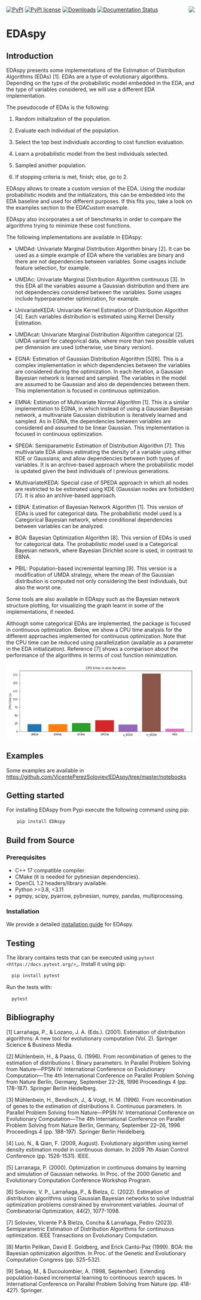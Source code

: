 # <img src='https://raw.githubusercontent.com/VicentePerezSoloviev/EDAspy/master/Logo%20EDAspy.png' align="right" height="150"/>

[![PyPI](https://img.shields.io/pypi/v/edaspy)](https://pypi.python.org/pypi/EDAspy/)
[![PyPI license](https://img.shields.io/pypi/l/EDAspy.svg)](https://pypi.python.org/pypi/EDAspy/)
[![Downloads](https://static.pepy.tech/badge/edaspy)](https://pepy.tech/project/edaspy)
[![Documentation Status](https://readthedocs.org/projects/edaspy/badge/?version=latest)](https://edaspy.readthedocs.io/en/latest/?badge=latest)

# EDAspy

## Introduction

EDAspy presents some implementations of the Estimation of Distribution Algorithms (EDAs) [1]. EDAs are a type of
evolutionary algorithms. Depending on the type of the probabilistic model embedded in the EDA, and the type of
variables considered, we will use a different EDA implementation.

The pseudocode of EDAs is the following:

1. Random initialization of the population.

2. Evaluate each individual of the population.

3. Select the top best individuals according to cost function evaluation.

4. Learn a probabilistic model from the best individuals selected.

5. Sampled another population.

6. If stopping criteria is met, finish; else, go to 2.

EDAspy allows to create a custom version of the EDA. Using the modular probabilistic models and the initializators, this can be embedded into the EDA baseline and used for different purposes. If this fits you, take a look on the examples section to the EDACustom example.

EDAspy also incorporates a set of benchmarks in order to compare the algorithms trying to minimize these cost functions.

The following implementations are available in EDAspy:

* UMDAd: Univariate Marginal Distribution Algorithm binary [2]. It can be used as a simple example of EDA where the variables are binary and there are not dependencies between variables. Some usages include feature selection, for example.


* UMDAc: Univariate Marginal Distribution Algorithm continuous [3]. In this EDA all the variables assume a Gaussian distribution and there are not dependencies considered between the variables. Some usages include hyperparameter optimization, for example.


* UnivariateKEDA: Univariate Kernel Estimation of Distribution Algorithm [4]. Each variables distribution is estimated using Kernel Density Estimation.


* UMDAcat: Univariate Marginal Distribution Algorithm categorical [2]. UMDA variant for categorical data, where more than two possible values per dimension are used (otherwise, use binary version).


* EGNA: Estimation of Gaussian Distribution Algorithm [5][6]. This is a complex implementation in which dependencies between the variables are considered during the optimization. In each iteration, a Gaussian Bayesian network is learned and sampled. The variables in the model are assumed to be Gaussian and also de dependencies between them. This implementation is focused in continuous optimization.


* EMNA: Estimation of Multivariate Normal Algorithm [1]. This is a similar implementation to EGNA, in which instead of using a Gaussian Bayesian network, a multivariate Gaussian distribution is iteratively learned and sampled. As in EGNA, the dependencies between variables are considered and assumed to be linear Gaussian. This implementation is focused in continuous optimization.


* SPEDA: Semiparametric Estimation of Distribution Algorithm [7]. This multivariate EDA allows estimating the density of a variable using either KDE or Gaussians, and allow dependencies between both types of variables. It is an archive-based approach where the probabilistic model is updated given the best individuals of l previous generations.


* MultivariateKEDA: Special case of SPEDA approach in which all nodes are restricted to be estimated using KDE (Gaussian nodes are forbidden) [7]. It is also an archive-based approach.


* EBNA: Estimation of Bayesian Network Algorithm [1]. This version of EDAs is used for categorical data. The probabilistic model used is a Categorical Bayesian network, where conditional dependencies between variables can be analyzed.


* BOA: Bayesian Optimization Algorithm [8]. This version of EDAs is used for categorical data. The probabilistic model used is a Categorical Bayesian network, where Bayesian Dirichlet score is used, in contrast to EBNA.


* PBIL: Population-based incremental learning [9]. This version is a modification of UMDA strategy, where the mean of the Gaussian distribution is computed not only considering the best individuals, but also the worst one. 

Some tools are also available in EDAspy such as the Bayesian network structure plotting, for visualizing the graph learnt in some of the implementations, if needed.


Although some categorical EDAs are implemented, the package is focused in continuous optimization. Below, we show a CPU time analysis for the different approaches implemented for continuous optimization. Note that the CPU time can be reduced using parallelization (available as a parameter in the EDA initialization). Reference [7] shows a comparison about the performance of the algorithms in terms of cost function minimization. 

<img src='cpu_comparison_continuous_opt.jpeg' alt="CPU time comparison for continuous optimization" title="CPU time comparison for continuous optimization"/>

## Examples

Some examples are available in https://github.com/VicentePerezSoloviev/EDAspy/tree/master/notebooks

## Getting started

For installing EDAspy from Pypi execute the following command using pip:

```bash
    pip install EDAspy
```

## Build from Source

### Prerequisites

- C++ 17 compatible compiler.
- CMake (it is needed for pybnesian dependencies).
- OpenCL 1.2 headers/library available.
- Python >=3.8, <3.11
- pgmpy, scipy, pyarrow, pybnesian, numpy, pandas, multiprocessing.

### Installation
We provide a detailed [installation guide](INSTALLATION.md) for EDAspy.

## Testing 

The library contains tests that can be executed using `pytest <https://docs.pytest.org/>`_. Install it using 
pip:

```bash
  pip install pytest
```

Run the tests with:

```bash
  pytest
```

## Bibliography

[1] Larrañaga, P., & Lozano, J. A. (Eds.). (2001). Estimation of distribution algorithms: A new tool for evolutionary computation (Vol. 2). Springer Science & Business Media.

[2] Mühlenbein, H., & Paass, G. (1996). From recombination of genes to the estimation of distributions I. Binary parameters. In Parallel Problem Solving from Nature—PPSN IV: International Conference on Evolutionary Computation—The 4th International Conference on Parallel Problem Solving from Nature Berlin, Germany, September 22–26, 1996 Proceedings 4 (pp. 178-187). Springer Berlin Heidelberg.

[3] Mühlenbein, H., Bendisch, J., & Voigt, H. M. (1996). From recombination of genes to the estimation of distributions II. Continuous parameters. In Parallel Problem Solving from Nature—PPSN IV: International Conference on Evolutionary Computation—The 4th International Conference on Parallel Problem Solving from Nature Berlin, Germany, September 22–26, 1996 Proceedings 4 (pp. 188-197). Springer Berlin Heidelberg.

[4] Luo, N., & Qian, F. (2009, August). Evolutionary algorithm using kernel density estimation model in continuous domain. In 2009 7th Asian Control Conference (pp. 1526-1531). IEEE.

[5] Larranaga, P. (2000). Optimization in continuous domains by learning and simulation of Gaussian networks. In Proc. of the 2000 Genetic and Evolutionary Computation Conference Workshop Program.

[6] Soloviev, V. P., Larrañaga, P., & Bielza, C. (2022). Estimation of distribution algorithms using Gaussian Bayesian networks to solve industrial optimization problems constrained by environment variables. Journal of Combinatorial Optimization, 44(2), 1077-1098.

[7] Soloviev, Vicente P.& Bielza, Concha & Larrañaga, Pedro (2023). Semiparametric Estimation of Distribution Algorithms for continuous optimization. IEEE Transactions on Evolutionary Computation.

[8] Martin Pelikan, David E. Goldberg, and Erick Cantú-Paz (1999). BOA: the Bayesian optimization algorithm. In Proc. of the Genetic and Evolutionary Computation Congress (pp. 525–532).

[9] Sebag, M., & Ducoulombier, A. (1998, September). Extending population-based incremental learning to continuous search spaces. In International Conference on Parallel Problem Solving from Nature (pp. 418-427). Springer.
